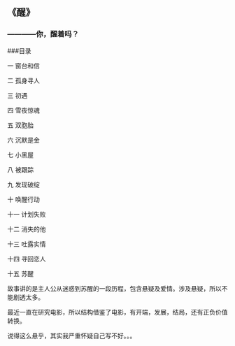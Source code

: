 
## 《醒》

### ————你，醒着吗？

###目录

一 窗台和信

二 孤身寻人

三 初遇

四 雪夜惊魂

五 双胞胎

六 沉默是金

七 小黑屋

八 被跟踪

九 发现破绽

十 唤醒行动

十一 计划失败

十二 消失的他

十三 吐露实情

十四 寻回恋人

十五 苏醒

故事讲的是主人公从迷惑到苏醒的一段历程，包含悬疑及爱情。涉及悬疑，所以不能剧透太多。

最近一直在研究电影，所以结构借鉴了电影，有开端，发展，结局，还有正负价值转换。

说得这么悬乎，其实我严重怀疑自己写不好。。。












